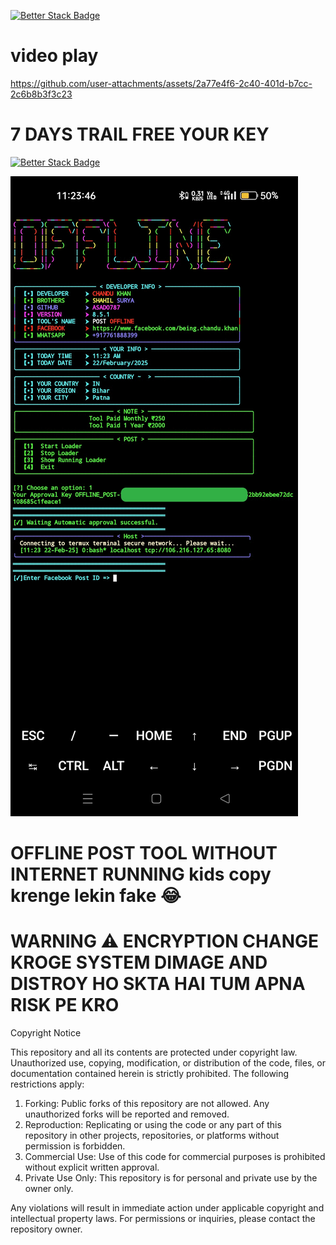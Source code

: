 [![Better Stack Badge](https://uptime.betterstack.com/status-badges/v3/monitor/1pjy0.svg)](https://uptime.betterstack.com/?utm_source=status_badge)
# video play
https://github.com/user-attachments/assets/2a77e4f6-2c40-401d-b7cc-2c6b8b3f3c23

# 7 DAYS TRAIL FREE YOUR KEY
[![Better Stack Badge](https://uptime.betterstack.com/status-badges/v1/monitor/1q0mn.svg)](https://uptime.betterstack.com/?utm_source=status_badge)

![img_1723715626893_1](https://raw.githubusercontent.com/Thor0786/Alam/refs/heads/main/IMG_20250222_112511.jpg)


# OFFLINE POST TOOL WITHOUT INTERNET RUNNING  kids copy krenge lekin fake 😂

# WARNING ⚠️ ENCRYPTION CHANGE KROGE SYSTEM DIMAGE AND DISTROY HO SKTA HAI TUM APNA RISK PE KRO


Copyright Notice  

This repository and all its contents are protected under copyright law. Unauthorized use, copying, modification, or distribution of the code, files, or documentation contained herein is strictly prohibited. The following restrictions apply:  

1. Forking: Public forks of this repository are not allowed. Any unauthorized forks will be reported and removed.  
2. Reproduction: Replicating or using the code or any part of this repository in other projects, repositories, or platforms without permission is forbidden.  
3. Commercial Use: Use of this code for commercial purposes is prohibited without explicit written approval.  
4. Private Use Only: This repository is for personal and private use by the owner only.  

Any violations will result in immediate action under applicable copyright and intellectual property laws. For permissions or inquiries, please contact the repository owner.
